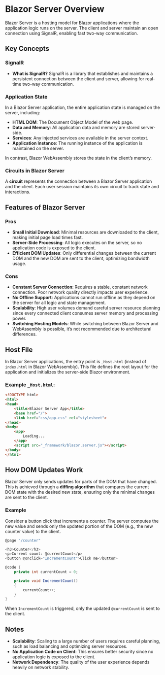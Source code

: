 # Blazor Server Overview

Blazor Server is a hosting model for Blazor applications where the application logic runs on the server. The client and server maintain an open connection using SignalR, enabling fast two-way communication.

## Key Concepts

### SignalR
- **What is SignalR?**
  SignalR is a library that establishes and maintains a persistent connection between the client and server, allowing for real-time two-way communication.

### Application State
In a Blazor Server application, the entire application state is managed on the server, including:
- **HTML DOM**: The Document Object Model of the web page.
- **Data and Memory**: All application data and memory are stored server-side.
- **Services**: Any injected services are available in the server context.
- **Application Instance**: The running instance of the application is maintained on the server.

In contrast, Blazor WebAssembly stores the state in the client’s memory.

### Circuits in Blazor Server
A **circuit** represents the connection between a Blazor Server application and the client. Each user session maintains its own circuit to track state and interactions.

## Features of Blazor Server

### Pros
- **Small Initial Download**: Minimal resources are downloaded to the client, making initial page load times fast.
- **Server-Side Processing**: All logic executes on the server, so no application code is exposed to the client.
- **Efficient DOM Updates**: Only differential changes between the current DOM and the new DOM are sent to the client, optimizing bandwidth usage.

### Cons
- **Constant Server Connection**: Requires a stable, constant network connection. Poor network quality directly impacts user experience.
- **No Offline Support**: Applications cannot run offline as they depend on the server for all logic and state management.
- **Scalability**: High user volumes demand careful server resource planning since every connected client consumes server memory and processing power.
- **Switching Hosting Models**: While switching between Blazor Server and WebAssembly is possible, it’s not recommended due to architectural differences.

## Host File
In Blazor Server applications, the entry point is `_Host.html` (instead of `index.html` in Blazor WebAssembly). This file defines the root layout for the application and initializes the server-side Blazor environment.

### Example `_Host.html`:
```html
<!DOCTYPE html>
<html>
<head>
    <title>Blazor Server App</title>
    <base href="/">
    <link href="css/app.css" rel="stylesheet">
</head>
<body>
    <app>
        Loading...
    </app>
    <script src="_framework/blazor.server.js"></script>
</body>
</html>
```

## How DOM Updates Work
Blazor Server only sends updates for parts of the DOM that have changed. This is achieved through a **diffing algorithm** that compares the current DOM state with the desired new state, ensuring only the minimal changes are sent to the client.

### Example
Consider a button click that increments a counter. The server computes the new value and sends only the updated portion of the DOM (e.g., the new counter value) to the client.

```csharp
@page "/counter"

<h3>Counter</h3>
<p>Current count: @currentCount</p>
<button @onclick="IncrementCount">Click me</button>

@code {
    private int currentCount = 0;

    private void IncrementCount()
    {
        currentCount++;
    }
}
```

When `IncrementCount` is triggered, only the updated `@currentCount` is sent to the client.

## Notes
- **Scalability**: Scaling to a large number of users requires careful planning, such as load balancing and optimizing server resources.
- **No Application Code on Client**: This ensures better security since no application logic is exposed to the client.
- **Network Dependency**: The quality of the user experience depends heavily on network stability.

